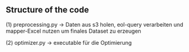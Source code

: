 ## Structure of the code 

(1) preprocessing.py 
    -> Daten aus s3 holen, eol-query verarbeiten und mapper-Excel nutzen um finales Dataset zu erzeugen

(2) optimizer.py
    -> executable für die Optimierung

    